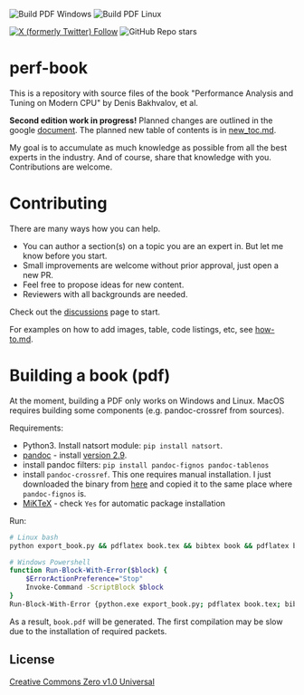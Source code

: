 ![Build PDF Windows](https://github.com/dendibakh/perf-book/actions/workflows/build_pdf.yml/badge.svg) ![Build PDF Linux](https://github.com/dendibakh/perf-book/actions/workflows/build_pdf_linux.yml/badge.svg)

[![X (formerly Twitter) Follow](https://img.shields.io/twitter/follow/dendibakh)](https://twitter.com/dendibakh)
![GitHub Repo stars](https://img.shields.io/github/stars/dendibakh/perf-book)

# perf-book

This is a repository with source files of the book "Performance Analysis and Tuning on Modern CPU" by Denis Bakhvalov, et al.

**Second edition work in progress!** Planned changes are outlined in the google [document](https://docs.google.com/document/d/1tr2qRDe72VSBYypIANYjJLM_zCdPB6S9m4LmXsQb0vQ/edit?usp=sharing). The planned new table of contents is in [new_toc.md](new_toc.md).

My goal is to accumulate as much knowledge as possible from all the best experts in the industry. And of course, share that knowledge with you. Contributions are welcome.

# Contributing

There are many ways how you can help.
- You can author a section(s) on a topic you are an expert in. But let me know before you start.
- Small improvements are welcome without prior approval, just open a new PR.
- Feel free to propose ideas for new content.
- Reviewers with all backgrounds are needed.

Check out the [discussions](https://github.com/dendibakh/perf-book/discussions) page to start.

For examples on how to add images, table, code listings, etc, see [how-to.md](how-to.md).

# Building a book (pdf)

At the moment, building a PDF only works on Windows and Linux. MacOS requires building some components (e.g. pandoc-crossref from sources).

Requirements:

 * Python3. Install natsort module: `pip install natsort`.
 * [pandoc](https://pandoc.org/installing.html) - install [version 2.9](https://github.com/jgm/pandoc/releases/tag/2.9.2.1).
 * install pandoc filters: `pip install pandoc-fignos pandoc-tablenos`
 * install `pandoc-crossref`. This one requires manual installation. I just downloaded the binary from [here](https://github.com/lierdakil/pandoc-crossref/releases/tag/v0.3.6.4) and copied it to the same place where `pandoc-fignos` is.
 * [MiKTeX](https://miktex.org/download) - check `Yes` for automatic package installation

Run:
```bash
# Linux bash
python export_book.py && pdflatex book.tex && bibtex book && pdflatex book.tex && pdflatex book.tex

# Windows Powershell
function Run-Block-With-Error($block) {
    $ErrorActionPreference="Stop"
    Invoke-Command -ScriptBlock $block
}
Run-Block-With-Error {python.exe export_book.py; pdflatex book.tex; bibtex book; pdflatex book.tex; pdflatex book.tex}
```

As a result, `book.pdf` will be generated. The first compilation may be slow due to the installation of required packets.

## License

[Creative Commons Zero v1.0 Universal](LICENSE)
